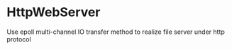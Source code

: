 # HttpWebServer
Use epoll multi-channel IO transfer method to realize file server under http protocol
